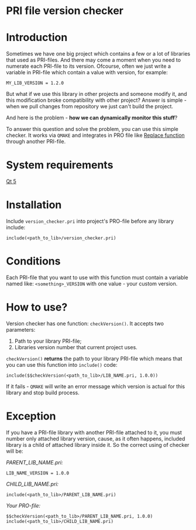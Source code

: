 # PRI file version checker

# Introduction

Sometimes we have one big project which contains a few or a lot of libraries that used as PRI-files. And there may come a moment when you need to numerate each PRI-file to its version. Ofcourse, often we just write a variable in PRI-file which contain a value with version, for example:

`MY_LIB_VERSION = 1.2.0`

But what if we use this library in other projects and someone modify it, and this modification broke compatibility with other project? Answer is simple - when we pull changes from repository we just can't build the project.

And here is the problem - **how we can dynamically monitor this stuff**?

To answer this question and solve the problem, you can use this simple checker. It works via `QMAKE` and integrates in PRO file like [Replace function](http://doc.qt.io/qt-5/qmake-function-reference.html) through another PRI-file.

# System requirements

[Qt 5](https://www.qt.io/download/)

# Installation

Include `version_checker.pri` into project's PRO-file before any library include:

`include(<path_to_lib>/version_checker.pri)`

# Conditions

Each PRI-file that you want to use with this function must contain a variable named like: `<something>_VERSION` with one value - your custom version.

# How to use?

Version checker has one function: `checkVersion()`. It accepts two parameters:

1. Path to your library PRI-file;
2. Libraries version number that current project uses.

`checkVersion()` **returns** the path to your library PRI-file which means that you can use this function into `include()` code:

`include($$checkVersion(<path_to_lib>/LIB_NAME.pri, 1.0.0))`

If it fails - `QMAKE` will write an error message which version is actual for this library and stop build process.

# Exception

If you have a PRI-file library with another PRI-file attached to it, you must number only attached library version, cause, as it often happens, included library is a child of attached library inside it. So the correct using of checker will be:

_PARENT_LIB_NAME.pri:_

`LIB_NAME_VERSION = 1.0.0`

_CHILD_LIB_NAME.pri:_

`include(<path_to_lib>/PARENT_LIB_NAME.pri)`

_Your PRO-file:_

    $$checkVersion(<path_to_lib>/PARENT_LIB_NAME.pri, 1.0.0)
    include(<path_to_lib>/CHILD_LIB_NAME.pri)
